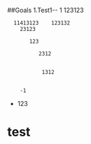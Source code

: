 ##Goals
1.Test1--
1                 123123

      11413123    123132
        23123

           123

              2312


               1312 
                   
                            
        -1 
-   123
# test
